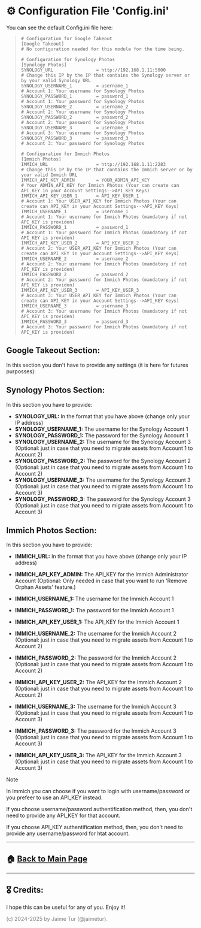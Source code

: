 # ⚙️ Configuration File 'Config.ini'

You can see the default Config.ini file here:

>```
># Configuration for Google Takeout
>[Google Takeout]
># No configuration needed for this module for the time being.
>
># Configuration for Synology Photos
>[Synology Photos]
>SYNOLOGY_URL                = http://192.168.1.11:5000                      # Change this IP by the IP that contains the Synology server or by your valid Synology URL
>SYNOLOGY_USERNAME_1         = username_1                                    # Account 1: Your username for Synology Photos
>SYNOLOGY_PASSWORD_1         = password_1                                    # Account 1: Your password for Synology Photos
>SYNOLOGY_USERNAME_2         = username_2                                    # Account 2: Your username for Synology Photos
>SYNOLOGY_PASSWORD_2         = password_2                                    # Account 2: Your password for Synology Photos
>SYNOLOGY_USERNAME_3         = username_3                                    # Account 3: Your username for Synology Photos
>SYNOLOGY_PASSWORD_3         = password_3                                    # Account 3: Your password for Synology Photos
>
># Configuration for Immich Photos
>[Immich Photos]
>IMMICH_URL                  = http://192.168.1.11:2283                      # Change this IP by the IP that contains the Immich server or by your valid Immich URL
>IMMICH_API_KEY_ADMIN        = YOUR_ADMIN_API_KEY                            # Your ADMIN_API_KEY for Immich Photos (Your can create can API_KEY in your Account Settings-->API_KEY Keys)
>IMMICH_API_KEY_USER_1       = API_KEY_USER_1                                # Account 1: Your USER_API_KEY for Immich Photos (Your can create can API_KEY in your Account Settings-->API_KEY Keys)
>IMMICH_USERNAME_1           = username_1                                    # Account 1: Your username for Immich Photos (mandatory if not API_KEY is providen)
>IMMICH_PASSWORD_1           = password_1                                    # Account 1: Your password for Immich Photos (mandatory if not API_KEY is providen)
>IMMICH_API_KEY_USER_2       = API_KEY_USER_2                                # Account 2: Your USER_API_KEY for Immich Photos (Your can create can API_KEY in your Account Settings-->API_KEY Keys)
>IMMICH_USERNAME_2           = username_2                                    # Account 2: Your username for Immich Photos (mandatory if not API_KEY is providen)
>IMMICH_PASSWORD_2           = password_2                                    # Account 2: Your password for Immich Photos (mandatory if not API_KEY is providen)
>IMMICH_API_KEY_USER_3       = API_KEY_USER_3                                # Account 3: Your USER_API_KEY for Immich Photos (Your can create can API_KEY in your Account Settings-->API_KEY Keys)
>IMMICH_USERNAME_3           = username_3                                    # Account 3: Your username for Immich Photos (mandatory if not API_KEY is providen)
>IMMICH_PASSWORD_3           = password_3                                    # Account 3: Your password for Immich Photos (mandatory if not API_KEY is providen)
>```

## Google Takeout Section:
In this section you don't have to provide any settings (it is here for futures purposses):

## Synology Photos Section:
In this section you have to provide:
- **SYNOLOGY_URL:** In the format that you have above (change only your IP address)
- **SYNOLOGY_USERNAME_1:** The username for the Synology Account 1
- **SYNOLOGY_PASSWORD_1:** The password for the Synology Account 1
- **SYNOLOGY_USERNAME_2:** The username for the Synology Account 3 (Optional: just in case that you need to migrate assets from Account 1 to Account 2)
- **SYNOLOGY_PASSWORD_2:** The password for the Synology Account 2 (Optional: just in case that you need to migrate assets from Account 1 to Account 2)
- **SYNOLOGY_USERNAME_3:** The username for the Synology Account 3 (Optional: just in case that you need to migrate assets from Account 1 to Account 3)
- **SYNOLOGY_PASSWORD_3:** The password for the Synology Account 3 (Optional: just in case that you need to migrate assets from Account 1 to Account 3)

## Immich Photos Section:
In this section you have to provide:
- **IMMICH_URL:** In the format that you have above (change only your IP address)
- **IMMICH_API_KEY_ADMIN:** The API_KEY for the Immich Administrator Account (Optional: Only needed in case that you want to run 'Remove Orphan Assets' feature.)


- **IMMICH_USERNAME_1:** The username for the Immich Account 1
- **IMMICH_PASSWORD_1:** The password for the Immich Account 1
- **IMMICH_API_KEY_USER_1:** The API_KEY for the Immich Account 1  


- **IMMICH_USERNAME_2:** The username for the Immich Account 2 (Optional: just in case that you need to migrate assets from Account 1 to Account 2)
- **IMMICH_PASSWORD_2:** The password for the Immich Account 2 (Optional: just in case that you need to migrate assets from Account 1 to Account 2)
- **IMMICH_API_KEY_USER_2:** The API_KEY for the Immich Account 2 (Optional: just in case that you need to migrate assets from Account 1 to Account 2)


- **IMMICH_USERNAME_3:** The username for the Immich Account 3 (Optional: just in case that you need to migrate assets from Account 1 to Account 3)
- **IMMICH_PASSWORD_3:** The password for the Immich Account 3 (Optional: just in case that you need to migrate assets from Account 1 to Account 3)
- **IMMICH_API_KEY_USER_3:** The API_KEY for the Immich Account 3 (Optional: just in case that you need to migrate assets from Account 1 to Account 3)

> [!NOTE]  
> In Immich you can choose if you want to login with username/password or you prefeer to use an API_KEY instead.  
>
> If you choose username/password authentification method, then, you don't need to provide any API_KEY for that account.  
>
> If you choose API_KEY authentification method, then, you don't need to provide any username/password for htat account.  

---

## 🏠 [Back to Main Page](https://github.com/jaimetur/PhotoMigrator/blob/main/README.md)

---
## 🎖️ Credits:
I hope this can be useful for any of you. Enjoy it!

<span style="color:grey">(c) 2024-2025 by Jaime Tur (@jaimetur).</span>  
